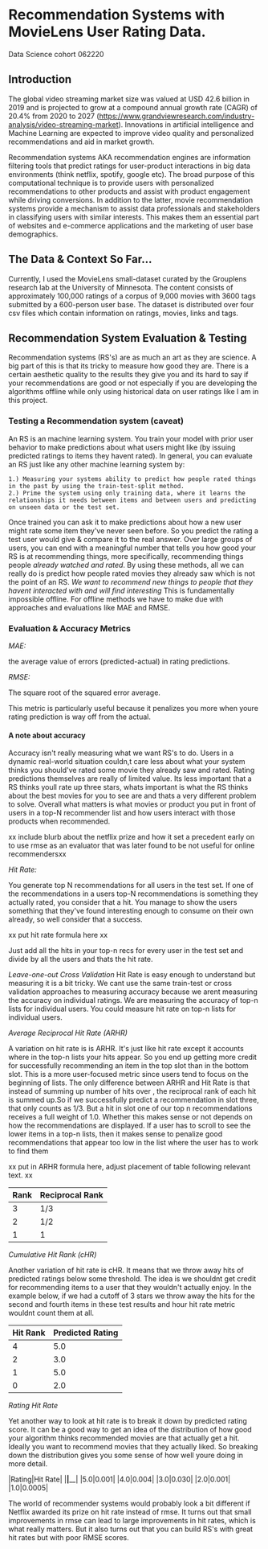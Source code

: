 # Recommendation Systems with MovieLens User Rating Data.


Data Science cohort 062220

## Introduction

The global video streaming market size was valued at USD 42.6 billion in 2019 and is projected to grow at a compound annual growth rate (CAGR) of 20.4% from 2020 to 2027 (https://www.grandviewresearch.com/industry-analysis/video-streaming-market).
Innovations in artificial intelligence and Machine Learning are expected to improve video quality and personalized recommendations and aid in market growth.

Recommendation systems AKA recommendation engines are information filtering tools that predict ratings for user-product interactions in big data environments (think netflix, spotify, google etc). The broad purpose of this computational technique is to provide users with personalized recommendations to other products and assist with product engagement while driving conversions. In addition to the latter, movie recommendation systems provide a mechanism to assist data professionals and stakeholders in classifying users with similar interests. This makes them an essential part of websites and e-commerce applications and the marketing of user base demographics. 


## The Data & Context So Far...

Currently, I used the MovieLens small-dataset curated by the Grouplens research lab at the University of Minnesota. The content consists of approximately 100,000 ratings of a corpus of 9,000 movies with 3600 tags submitted by a 600-person user base. The dataset is distributed over four csv files which contain information on ratings, movies, links and tags.


## Recommendation System Evaluation & Testing

Recommendation systems (RS's) are as much an art as they are science. A big part of this is that its tricky to measure how good they are. There is a certain aesthetic quality to the results they give you and its hard to say if your recommendations are good or not especially if you are developing the algorithms offline while only using historical data on user ratings like I am in this project.

### Testing a Recommendation system (caveat)

An RS is an machine learning system. You train your model with prior user behavior to make predictions about what users might like (by issuing predicted ratings to items they havent rated). In general, you can evaluate an RS just like any other machine learning system by:

	1.) Measuring your systems ability to predict how people rated things in the past by using the train-test-split method.
	2.) Prime the system using only training data, where it learns the relationships it needs between items and between users and predicting on unseen data or the test set.

Once trained you can ask it to make predictions about how a new user might rate some item they've never seen before. So you predict the rating a test user would give & compare it to the real answer. Over large groups of users, you can end with a meaningful number that tells you how good your RS is at recommending things, more specifically, recommending things people *already watched and rated*. By using these methods, all we can really do is predict how people rated movies they already saw which is not the point of an RS. *We want to recommend new things to people that they havent interacted with and will find interesting* This is fundamentally impossible offline. For offline methods we have to make due with approaches and evaluations like MAE and RMSE.


### Evaluation & Accuracy Metrics

*MAE:*

the average value of errors (predicted-actual) in rating predictions.

*RMSE:*

The square root of the squared error average.

This metric is particularly useful because it penalizes you more when youre rating prediction is way off from the actual.

#### A note about accuracy
Accuracy isn't really measuring what we want RS's to do. Users in a dynamic real-world situation couldn,t care less about what your system thinks you should've rated some movie they already saw and rated. Rating predictions themselves are really of limited value. Its less important that a RS thinks youll rate up three stars, whats important is what the RS thinks about the best movies for you to see are and thats a very different problem to solve. Overall what matters is what movies or product you put in front of users in a top-N recommender list and how users interact with those products when recommended.

xx include blurb about the netflix prize and how it set a precedent early on to use rmse as an evaluator that was later found to be not useful for online recommendersxx

*Hit Rate:*

You generate top N recommendations for all users in the test set. If one of the recommendations in a users top-N recommendations is something they actually rated, you consider that a hit. You manage to show the users something that they've found interesting enough to consume on their own already, so well consider that a success. 

xx put hit rate formula here xx

Just add all the hits in your top-n recs for every user in the test set and divide by all the users and thats the hit rate.

*Leave-one-out Cross Validation*
Hit Rate is easy enough to understand but measuring it is a bit tricky. We cant use the same train-test or cross validation approaches to measuring accuracy because we arent measuring the accuracy on individual ratings. We are measuring the accuracy of top-n lists for individual users. You could measure hit rate on top-n lists for individual users.

*Average Reciprocal Hit Rate (ARHR)*

A variation on hit rate is is ARHR. It's just like hit rate except it accounts where in the top-n lists your hits appear. So you end up getting more credit for successfully recommending an item in the top slot than in the bottom slot. This is a more user-focused metric since users tend to focus on the beginning of lists. The only difference between ARHR and Hit Rate is that instead of summing up number of hits over , the reciprocal rank of each hit is summed up.So if we successfully predict a recommendation in slot three, that only counts as 1/3. But a hit in slot one of our top n recommendations receives a full weight of 1.0. Whether this makes sense or not depends on how the recommendations are displayed. If a user has to scroll to see the lower items in a top-n lists, then it makes sense to penalize good recommendations that appear too low in the list where the user has to work to find them

xx put in ARHR formula here, adjust placement of table following relevant text. xx

|Rank|Reciprocal Rank|
|----|---------------|
|3|1/3|
|2|1/2|
|1|1|

*Cumulative Hit Rank (cHR)*

Another variation of hit rate is cHR. It means that we throw away hits of predicted ratings below some threshold. The idea is we shouldnt get credit for recommending items to a user that they wouldn't actually enjoy. In the example below, if we had a cutoff of 3 stars we throw away the hits for the second and fourth items in these test results and hour hit rate metric wouldnt count them at all.

|Hit Rank|Predicted Rating|
|--------|----------------|
|4|5.0|
|2|3.0|
|1|5.0|
|0|2.0|

*Rating Hit Rate*

Yet another way to look at hit rate is to break it down by predicted rating score. It can be a good way to get an idea of the distribution of how good your algorithm thinks recommended movies are that actually get a hit. Ideally you want to recommend movies that they actually liked. So breaking down the distribution gives you some sense of how well youre doing in more detail.

|Rating|Hit Rate|
|______|________|
|5.0|0.001|
|4.0|0.004|
|3.0|0.030|
|2.0|0.001|
|1.0|0.0005|

The world of recommender systems would probably look a bit different if Netflix awarded its prize on hit rate instead of rmse. It turns out that small improvements in rmse can lead to large improvements in hit rates, which is what really matters. But it also turns out that you can build RS's with great hit rates but with poor RMSE scores.